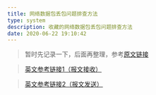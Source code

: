 ```yaml
---
title: 网络数据包丢包问题排查方法
type: system
description: 收藏的网络数据包丢包问题排查方法
date: 2020-06-22 19:10:42
---
```



> 暂时先记录一下，后面再整理，参考[原文链接](https://jermine.vdo.pub/linux/linux%E6%9C%8D%E5%8A%A1%E5%99%A8%E4%B8%A2%E5%8C%85%E6%95%85%E9%9A%9C%E7%9A%84%E8%A7%A3%E5%86%B3/)

> [英文参考链接1（报文接收）](https://blog.packagecloud.io/eng/2016/06/22/monitoring-tuning-linux-networking-stack-receiving-data/)

> [英文参考链接2（报文发送）](https://blog.packagecloud.io/eng/2017/02/06/monitoring-tuning-linux-networking-stack-sending-data/)